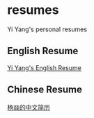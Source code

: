 # resumes
Yi Yang's personal resumes

## English Resume

<a href="https://github.com/yyang13/resumes/blob/main/yangyi-english-resume.md">Yi Yang's English Resume</a>

## Chinese Resume

<a href="https://github.com/yyang13/resumes/blob/main/yangyi-chinese-resume.md">杨燚的中文简历</a>
